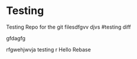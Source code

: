 # Testing

Testing Repo for the git filesdfgvv djvs
#testing diff

gfdagfg


rfgwehjwvja
testing r
 Hello Rebase
